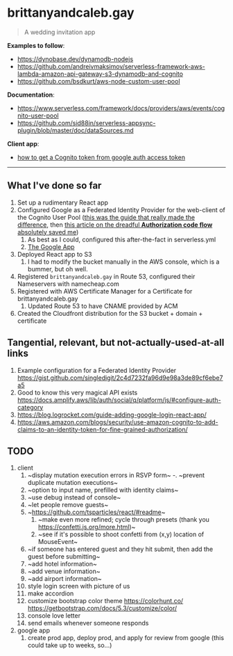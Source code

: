 # brittanyandcaleb.gay

> A wedding invitation app

**Examples to follow**:

- <https://dynobase.dev/dynamodb-nodejs>
- <https://github.com/andreivmaksimov/serverless-framework-aws-lambda-amazon-api-gateway-s3-dynamodb-and-cognito>
- <https://github.com/bsdkurt/aws-node-custom-user-pool>

**Documentation**:

- <https://www.serverless.com/framework/docs/providers/aws/events/cognito-user-pool>
- <https://github.com/sid88in/serverless-appsync-plugin/blob/master/doc/dataSources.md>

**Client app**:

- [how to get a Cognito token from google auth access token](https://docs.aws.amazon.com/cognito/latest/developerguide/google.html#set-up-google-1.javascript)

---

## What I've done so far

1. Set up a rudimentary React app
2. Configured Google as a Federated Identity Provider for the web-client of the Cognito User Pool ([this was the guide that really made the difference](https://beabetterdev.com/2021/08/16/how-to-add-google-social-sign-on-to-your-amazon-cognito-user-pool/), then [this article on the dreadful **Authorization code flow** absolutely saved me](https://www.yippeecode.com/topics/aws-cognito-oauth-2-authorization-code-flow/))
   1. As best as I could, configured this after-the-fact in serverless.yml
   2. [The Google App](https://console.cloud.google.com/apis/credentials?project=calebandbrittany-gay-v0&supportedpurview=project)
3. Deployed React app to S3
   1. I had to modify the bucket manually in the AWS console, which is a bummer, but oh well.
4. Registered `brittanyandcaleb.gay` in Route 53, configured their Nameservers with namecheap.com
5. Registered with AWS Certificate Manager for a Certificate for brittanyandcaleb.gay
   1. Updated Route 53 to have CNAME provided by ACM
6. Created the Cloudfront distribution for the S3 bucket + domain + certificate

## Tangential, relevant, but not-actually-used-at-all links

1. Example configuration for a Federated Identity Provider <https://gist.github.com/singledigit/2c4d7232fa96d9e98a3de89cf6ebe7a5>
2. Good to know this very magical API exists <https://docs.amplify.aws/lib/auth/social/q/platform/js/#configure-auth-category>
3. <https://blog.logrocket.com/guide-adding-google-login-react-app/>
4. <https://aws.amazon.com/blogs/security/use-amazon-cognito-to-add-claims-to-an-identity-token-for-fine-grained-authorization/>

## TODO

1. client
   1. ~display mutation execution errors in RSVP form~
      -. ~prevent duplicate mutation executions~
   1. ~option to input name, prefilled with identity claims~
   1. ~use debug instead of console~
   1. ~let people remove guests~
   1. ~<https://github.com/tsparticles/react/#readme>~
      1. ~make even more refined; cycle through presets (thank you <https://confetti.js.org/more.html>)~
      1. ~see if it's possible to shoot confetti from (x,y) location of MouseEvent~
   1. ~if someone has entered guest and they hit submit, then add the guest before submitting~
   1. ~add hotel information~
   1. ~add venue information~
   1. ~add airport information~
   1. style login screen with picture of us
   1. make accordion
   1. customize bootstrap color theme <https://colorhunt.co/> <https://getbootstrap.com/docs/5.3/customize/color/>
   1. console love letter
   1. send emails whenever someone responds
1. google app
   1. create prod app, deploy prod, and apply for review from google (this could take up to weeks, so...)
